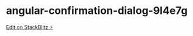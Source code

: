# angular-confirmation-dialog-9l4e7g

[Edit on StackBlitz ⚡️](https://stackblitz.com/edit/angular-confirmation-dialog-9l4e7g)